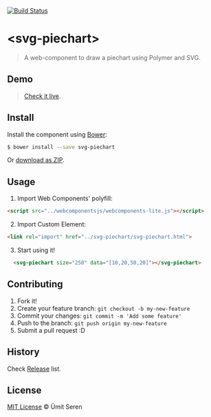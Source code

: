 [![Build Status](https://travis-ci.org/timeu/svg-piechart.svg?branch=master)](https://travis-ci.org/timeu/svg-piechart)

# &lt;svg-piechart&gt;

> A web-component to draw a piechart using Polymer and SVG.

## Demo
> [Check it live](https://www.webcomponents.org/element/timeu/svg-piechart).

## Install

Install the component using [Bower](http://bower.io/):

```sh
$ bower install --save svg-piechart
```

Or [download as ZIP](https://github.com/timeu/svg-piechart/archive/master.zip).

## Usage

1. Import Web Components' polyfill:

  ```html
<script src="../webcomponentsjs/webcomponents-lite.js"></script>
  ```

2. Import Custom Element:

  ```html
<link rel="import" href="../svg-piechart/svg-piechart.html">
  ```

3. Start using it!

<!---
```
<custom-element-demo>
  <template>
    <script src="../webcomponentsjs/webcomponents-lite.js"></script>
    <link rel="import" href="svg-piechart.html">
    <next-code-block></next-code-block>
  </template>
</custom-element-demo>
```
-->
```html
  <svg-piechart size="250" data="[10,20,50,20]"></svg-piechart>
```


## Contributing

1. Fork it!
2. Create your feature branch: `git checkout -b my-new-feature`
3. Commit your changes: `git commit -m 'Add some feature'`
4. Push to the branch: `git push origin my-new-feature`
5. Submit a pull request :D

## History

Check [Release](https://github.com/timeu/svg-piechart/releases) list.

## License

[MIT License](http://timeu.mit-license.org/) © Ümit Seren
